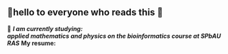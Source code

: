 ## 👋hello to everyone who reads this 👋

🌱 ***I am currently studying:<br> applied mathematics and physics on the bioinformatics course at SPbAU RAS***
**My resume:**
